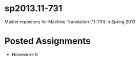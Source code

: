 sp2013.11-731
=============

Master repository for Machine Translation (11-731) in Spring 2013

# Posted Assignments

 * Homework 0

